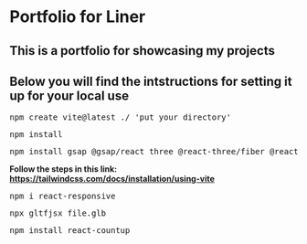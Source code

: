 # Portfolio for Liner

## This is a portfolio for showcasing my projects

## Below you will find the intstructions for setting it up for your local use

<pre>
npm create vite@latest ./ 'put your directory'
</pre>

<pre>
npm install
</pre>

<pre>
npm install gsap @gsap/react three @react-three/fiber @react-three/drei @react-three/postprocessing
</pre>

**Follow the steps in this link: https://tailwindcss.com/docs/installation/using-vite**

<pre>
npm i react-responsive
</pre>


<pre>
npx gltfjsx file.glb
</pre>

<pre>
npm install react-countup
</pre>